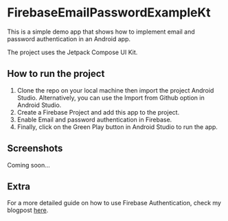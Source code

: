# FirebaseEmailPasswordExampleKt
This is a simple demo app that shows how to implement email and password authentication in an Android app.

The project uses the Jetpack Compose UI Kit.

## How to run the project
1. Clone the repo on your local machine then import the project Android Studio. Alternatively, you can use the Import from Github option in Android Studio.
2. Create a Firebase Project and add this app to the project.
3. Enable Email and password authentication in Firebase.
4. Finally, click on the Green Play button in Android Studio to run the app.

## Screenshots
Coming soon...

## Extra
For a more detailed guide on how to use Firebase Authentication, check my blogpost [here](https://aboyi.medium.com/firebase-email-and-password-authentication-for-android-e335c81a1dad).
